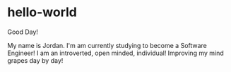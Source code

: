 # hello-world

Good Day!

My name is Jordan. I'm am currently studying to become a Software Engineer!
I am an introverted, open minded, individual! Improving my mind grapes day by day!
